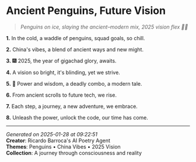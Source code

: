 # Ancient Penguins, Future Vision

> *Penguins on ice, slaying the ancient–modern mix, 2025 vision flex 💎✨*

**1.** In the cold, a waddle of penguins, squad goals, so chill.


**2.** China's vibes, a blend of ancient ways and new might.


**3.** 🎆 2025, the year of gigachad glory, awaits.


**4.** A vision so bright, it's blinding, yet we strive.


**5.** 💪 Power and wisdom, a deadly combo, a modern tale.


**6.** From ancient scrolls to future tech, we rise.


**7.** Each step, a journey, a new adventure, we embrace.


**8.** Unleash the power, unlock the code, our time has come.



---

*Generated on 2025-01-28 at 09:22:51*  
**Creator**: Ricardo Barroca's AI Poetry Agent  
**Themes**: Penguins • China Vibes • 2025 Vision  
**Collection**: A journey through consciousness and reality